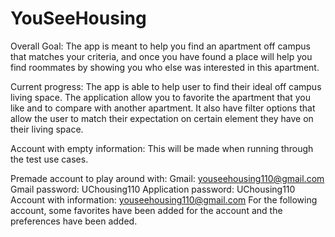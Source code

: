 # YouSeeHousing

Overall Goal:
The app is meant to help you find an apartment off campus that matches your criteria, and once you have 
found a place will help you find roommates by showing you who else was interested in this apartment. 

Current progress:
The app is able to help user to find their ideal off campus living space. The application allow you to favorite the apartment that you like and to compare with another apartment. It also have filter options that allow the user to match their expectation on certain element they have on their living space.

Account with empty information: This will be made when running through the test use cases. 


Premade account to play around with: 
Gmail: youseehousing110@gmail.com 
Gmail password: UChousing110
Application password: UChousing110
Account with information: youseehousing110@gmail.com 
For the following account, some favorites have been added for the account and the preferences have been added.
